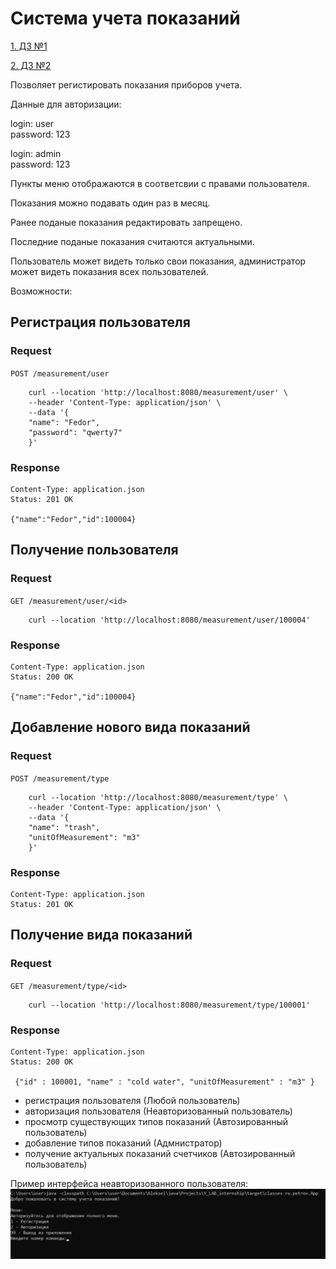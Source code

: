 # Система учета показаний

[1. ДЗ №1](https://github.com/AlekseiPetrovJ/Y_LAB_internship)

[2. ДЗ №2](https://github.com/AlekseiPetrovJ/Y_LAB_internship/pull/2)

Позволяет регистировать показания приборов учета.

Данные для авторизации:

login: user  
password: 123

login: admin  
password: 123

Пункты меню отображаются в соответсвии с правами пользователя.

Показания можно подавать один раз в месяц.

Ранее поданые показания редактировать запрещено.

Последние поданые показания считаются актуальными.

Пользователь может видеть только свои показания, администратор может видеть показания всех пользователей.

Возможности:

## Регистрация пользователя
### Request

`POST /measurement/user`

        curl --location 'http://localhost:8080/measurement/user' \
        --header 'Content-Type: application/json' \
        --data '{
        "name": "Fedor",
        "password": "qwerty7"
        }'

### Response
    Content-Type: application.json 
    Status: 201 OK

    {"name":"Fedor","id":100004}

## Получение пользователя
### Request

`GET /measurement/user/<id>`

        curl --location 'http://localhost:8080/measurement/user/100004'

### Response

    Content-Type: application.json 
    Status: 200 OK

    {"name":"Fedor","id":100004}

## Добавление нового вида показаний

### Request

`POST /measurement/type`

        curl --location 'http://localhost:8080/measurement/type' \
        --header 'Content-Type: application/json' \
        --data '{
        "name": "trash",
        "unitOfMeasurement": "m3"
        }'

### Response

    Content-Type: application.json 
    Status: 201 OK

## Получение вида показаний

### Request

`GET /measurement/type/<id>`

        curl --location 'http://localhost:8080/measurement/type/100001'

### Response

    Content-Type: application.json 
    Status: 200 OK

     {"id" : 100001, "name" : "cold water", "unitOfMeasurement" : "m3" }


- регистрация пользователя (Любой пользователь)
- авторизация пользователя  (Неавторизованный пользователь)
- просмотр существующих типов показаний (Автозированный пользователь)
- добавление типов показаний (Адмнистратор)
- получение актуальных показаний счетчиков (Автозированный пользователь)

[//]: # (- реализовать эндпоинт подачи показаний)

[//]: # (- реализовать эндпоинт просмотра показаний за конкретный месяц)

[//]: # (- реализовать эндпоинт просмотра истории подачи показаний)

[//]: # (- реализовать контроль прав пользователя)

[//]: # (- Аудит действий пользователя &#40;авторизация, завершение работы, подача показаний, получение истории подачи показаний и тд&#41;)
Пример интерфейса неавторизованного пользователя:
![Иллюстрация к проекту](img.png)

